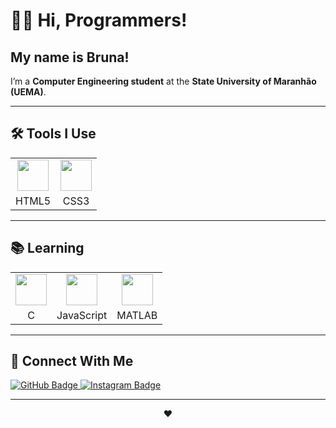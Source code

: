 # 👩‍💻 Hi, Programmers!  

## My name is **Bruna**!

I’m a **Computer Engineering student** at the **State University of Maranhão (UEMA)**. 

---

## 🛠 Tools I Use
<table>
  <tr>
    <td align="center"><img src="https://cdn.jsdelivr.net/gh/devicons/devicon/icons/html5/html5-original.svg" width="50" height="50" /></td>
    <td align="center"><img src="https://cdn.jsdelivr.net/gh/devicons/devicon/icons/css3/css3-original.svg" width="50" height="50" /></td>
  </tr>
  <tr>
    <td align="center">HTML5</td>
    <td align="center">CSS3</td>
  </tr>
</table>

---

## 📚  Learning
<table>
  <tr>
    <td align="center"><img src="https://cdn.jsdelivr.net/gh/devicons/devicon/icons/c/c-original.svg" width="50" height="50" /></td>
    <td align="center"><img src="https://cdn.jsdelivr.net/gh/devicons/devicon/icons/javascript/javascript-original.svg" width="50" height="50" /></td>
    <td align="center"><img src="https://cdn.jsdelivr.net/gh/devicons/devicon/icons/matlab/matlab-original.svg" width="50" height="50" /></td>
  </tr>
  <tr>
    <td align="center">C</td>
    <td align="center">JavaScript</td>
    <td align="center">MATLAB</td>
  </tr>
</table>

---

## 🔗 Connect With Me
<p>
  <a href="https://github.com/danielebru" target="_blank">
    <img src="https://img.shields.io/badge/GitHub-100000?style=for-the-badge&logo=github&logoColor=white" alt="GitHub Badge" />
  </a>
  <a href="https://instagram.com/bruwlimaa" target="_blank">
    <img src="https://img.shields.io/badge/Instagram-E4405F?style=for-the-badge&logo=instagram&logoColor=white" alt="Instagram Badge" />

  </a>
</p>

---

<p align="center"> ❤️</p>
